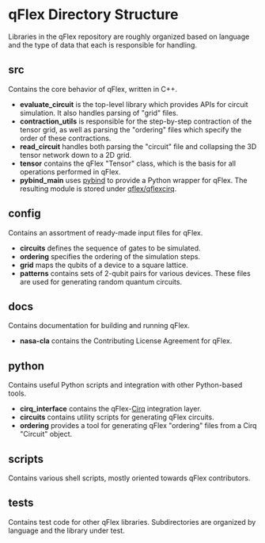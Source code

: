 # qFlex Directory Structure

Libraries in the qFlex repository are roughly organized based on language and
the type of data that each is responsible for handling.

## src

Contains the core behavior of qFlex, written in C++.

- **evaluate_circuit** is the top-level library which provides APIs for circuit
  simulation. It also handles parsing of "grid" files.
- **contraction_utils** is responsible for the step-by-step contraction of the
  tensor grid, as well as parsing the "ordering" files which specify the order
  of these contractions.
- **read_circuit** handles both parsing the "circuit" file and collapsing the
  3D tensor network down to a 2D grid.
- **tensor** contains the qFlex "Tensor" class, which is the basis for all
  operations performed in qFlex.
- **pybind_main** uses [pybind](https://github.com/pybind/pybind11) to
  provide a Python wrapper for qFlex. The resulting module is stored under
  [qflex/qflexcirq](/qflexcirq).

## config

Contains an assortment of ready-made input files for qFlex.

- **circuits** defines the sequence of gates to be simulated.
- **ordering** specifies the ordering of the simulation steps.
- **grid** maps the qubits of a device to a square lattice.
- **patterns** contains sets of 2-qubit pairs for various devices. These
  files are used for generating random quantum circuits.

## docs

Contains documentation for building and running qFlex.

- **nasa-cla** contains the Contributing License Agreement for qFlex.

## python

Contains useful Python scripts and integration with other Python-based tools.

- **cirq_interface** contains the qFlex-[Cirq](https://github.com/quantumlib/cirq)
  integration layer.
- **circuits** contains utility scripts for generating qFlex circuits.
- **ordering** provides a tool for generating qFlex "ordering" files from a Cirq
  "Circuit" object.

## scripts

Contains various shell scripts, mostly oriented towards qFlex contributors.

## tests

Contains test code for other qFlex libraries. Subdirectories are organized by
language and the library under test.
